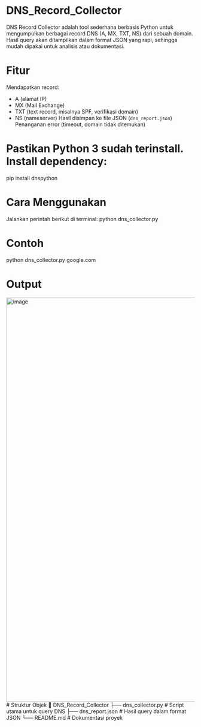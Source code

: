 # DNS_Record_Collector 
DNS Record Collector adalah tool sederhana berbasis Python untuk mengumpulkan berbagai record DNS (A, MX, TXT, NS) dari sebuah domain.  
Hasil query akan ditampilkan dalam format JSON yang rapi, sehingga mudah dipakai untuk analisis atau dokumentasi.
# Fitur
Mendapatkan record:
- A (alamat IP)
- MX (Mail Exchange)
- TXT (text record, misalnya SPF, verifikasi domain)
- NS (nameserver)
Hasil disimpan ke file JSON (`dns_report.json`)
Penanganan error (timeout, domain tidak ditemukan)
# Pastikan Python 3 sudah terinstall. Install dependency:
pip install dnspython
# Cara Menggunakan
Jalankan perintah berikut di terminal:
python dns_collector.py <domain>
# Contoh
python dns_collector.py google.com
# Output
<img width="1917" height="1076" alt="image" src="https://github.com/user-attachments/assets/28567856-f3fb-42b3-988c-81636814f7a6" />
# Struktur Objek
  📂 DNS_Record_Collector
   ├── dns_collector.py   # Script utama untuk query DNS
   ├── dns_report.json    # Hasil query dalam format JSON
   └── README.md          # Dokumentasi proyek
